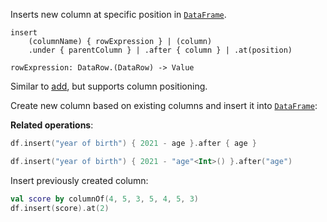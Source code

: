 [//]: # (title: insert)

<!---IMPORT org.jetbrains.kotlinx.dataframe.samples.api.Modify-->

Inserts new column at specific position in [`DataFrame`](DataFrame.md). 

```text
insert 
    (columnName) { rowExpression } | (column)
    .under { parentColumn } | .after { column } | .at(position)

rowExpression: DataRow.(DataRow) -> Value
```

Similar to [add](add.md), but supports column positioning.

Create new column based on existing columns and insert it into [`DataFrame`](DataFrame.md):

**Related operations**: [](insertReplace.md)

<!---FUN insert-->
<tabs>
<tab title="Properties">

```kotlin
df.insert("year of birth") { 2021 - age }.after { age }
```

</tab>
<tab title="Strings">

```kotlin
df.insert("year of birth") { 2021 - "age"<Int>() }.after("age")
```

</tab></tabs>
<inline-frame src="resources/org.jetbrains.kotlinx.dataframe.samples.api.Modify.insert.html" width="100%"/>
<!---END-->

Insert previously created column:

<!---FUN insertColumn-->

```kotlin
val score by columnOf(4, 5, 3, 5, 4, 5, 3)
df.insert(score).at(2)
```

<inline-frame src="resources/org.jetbrains.kotlinx.dataframe.samples.api.Modify.insertColumn.html" width="100%"/>
<!---END-->
